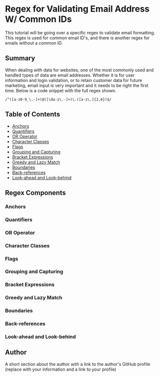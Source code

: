 # Regex for Validating Email Address W/ Common IDs

This tutorial will be going over a specific regex to validate email formatting. This regex is used for common  email ID's, and there is another regex for emails without a common ID.

## Summary

When dealing with data for websites, one of the most commonly used and handled types of data are email addresses. Whether it is for user information and login validation, or to retain customer data for future marketing, email input is very important and it needs to be right the first time. Below is a code snippet with the full regex shown.

```
/^([a-z0-9_\.-]+)@([\da-z\.-]+)\.([a-z\.]{2,6})$/
```
## Table of Contents

- [Anchors](#anchors)
- [Quantifiers](#quantifiers)
- [OR Operator](#or-operator)
- [Character Classes](#character-classes)
- [Flags](#flags)
- [Grouping and Capturing](#grouping-and-capturing)
- [Bracket Expressions](#bracket-expressions)
- [Greedy and Lazy Match](#greedy-and-lazy-match)
- [Boundaries](#boundaries)
- [Back-references](#back-references)
- [Look-ahead and Look-behind](#look-ahead-and-look-behind)

## Regex Components



### Anchors

### Quantifiers

### OR Operator

### Character Classes

### Flags

### Grouping and Capturing

### Bracket Expressions

### Greedy and Lazy Match

### Boundaries

### Back-references

### Look-ahead and Look-behind

## Author

A short section about the author with a link to the author's GitHub profile (replace with your information and a link to your profile)
